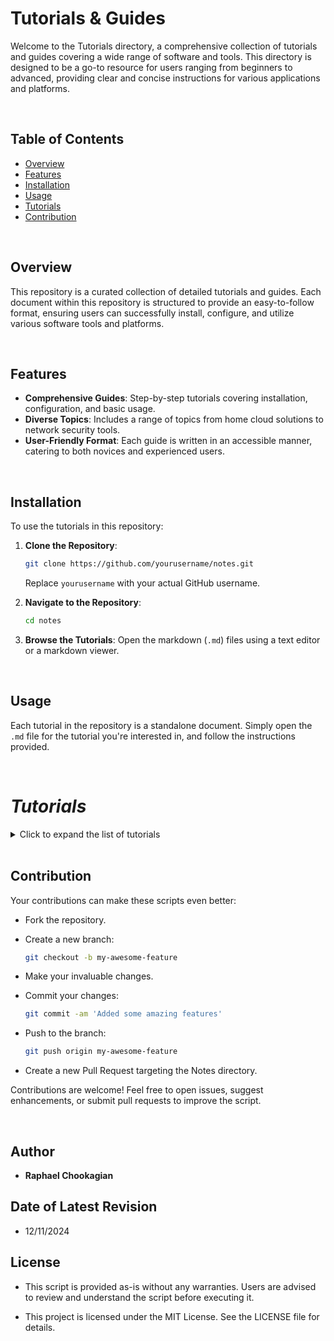 # Tutorials & Guides

Welcome to the Tutorials directory, a comprehensive collection of tutorials and guides covering a wide range of software and tools. This directory is designed to be a go-to resource for users ranging from beginners to advanced, providing clear and concise instructions for various applications and platforms.

<br>

## Table of Contents

- [Overview](#overview)
- [Features](#features)
- [Installation](#installation)
- [Usage](#usage)
- [Tutorials](#tutorials)
- [Contribution](#contribution)

<br>

## Overview

This repository is a curated collection of detailed tutorials and guides. Each document within this repository is structured to provide an easy-to-follow format, ensuring users can successfully install, configure, and utilize various software tools and platforms.

<br>

## Features

- **Comprehensive Guides**: Step-by-step tutorials covering installation, configuration, and basic usage.
- **Diverse Topics**: Includes a range of topics from home cloud solutions to network security tools.
- **User-Friendly Format**: Each guide is written in an accessible manner, catering to both novices and experienced users.

<br>

## Installation

To use the tutorials in this repository:

1. **Clone the Repository**:

   ```bash
   git clone https://github.com/yourusername/notes.git
   ```

   Replace `yourusername` with your actual GitHub username.

2. **Navigate to the Repository**:

   ```bash
   cd notes
   ```

3. **Browse the Tutorials**:
   Open the markdown (`.md`) files using a text editor or a markdown viewer.

<br>

## Usage

Each tutorial in the repository is a standalone document. Simply open the `.md` file for the tutorial you're interested in, and follow the instructions provided.

<br>

# ***Tutorials***

<details>

<summary>Click to expand the list of tutorials</summary>

<br>

## Cloud Computing

- [AWS Cloud Services Tutorial](./AWS.md): Tutorial covering AWS Cloud Services.
- [Cloud Networks Tutorial](./Clouds.md): Explore cloud computing fundamentals and learn about various cloud platforms and services.
- [Cloud Security Tutorial](./Cloud_Security): Discover essential cloud security principles and frameworks.
- [OpenStack Tutorial](./OpenStack): Learn how to deploy, configure, and manage OpenStack for creating and managing private and public clouds.
- [VPC Tutorial](./VPC.md): Understand Virtual Private Clouds and their applications in modern networking.

<br>

## DevOps & Automation

- [Ansible Tutorial](./Ansible.md): Learn how to automate IT tasks using Ansible.
- [API Development Tutorial](./APIs.md): Learn the basics of creating and managing APIs.
- [Automation Tutorial](./Automation.md): Dive into automation techniques for IT and software development.
- [CICD Tutorial](./CICD.md): Learn the principles and practices of Continuous Integration and Continuous Deployment (CI/CD) to streamline software development and delivery.
- [Chef Tutorial](./Chef.md): Manage system configuration and automate deployments with Chef’s infrastructure as code framework.
- [DevOps Tutorial](./DevOps.md): Delve into DevOps practices to enhance collaboration, automate workflows, and optimize software delivery.
- [Grafana Tutorial](./Grafana.md): Set up Grafana for data visualization and monitoring.
- [Puppet Tutorial](./Puppet.md): Understand configuration management with Puppet.
- [Terraform Tutorial](./Terraform.md): Manage infrastructure as code with Terraform.

<br>

## Containers

- [CasaOS Tutorial](./CasaOS.md): Set up and use CasaOS for managing smart home devices and services seamlessly.
- [Containers Tutorial](./Dokube.md): Explore containerization with Docker and Kubernetes.
- [Docker Tutorial](./Docker.md): Get started with Docker containers for application deployment.
- [Docker Installation Tutorial](./Docker_Install.md): Learn how to install Docker on different platforms.
- [Docker Backup Tutorial](./Docker_Backup.md): Learn to back up Docker containers and configurations.
- [Docker Restore Tutorial](./Docker_Restore.md): Guide to restoring Docker images, volumes, and configurations.
- [Kubernetes Tutorial](./Kubernetes.md): An introduction to managing containerized applications with Kubernetes.
- [NextCloud Tutorial](./NextCloud.md): Set up and use NextCloud for secure file storage and collaboration.
- [Portainer Tutorial](./Portainer.md): Manage Docker environments easily with Portainer.

<br>

## Virtualization

- [ISO files](./ISOs.md): How to configure virtual machines with ISO files.
- [Proxmox Tutorial](./Proxmox.md): Set up and manage virtualization environments with Proxmox.
- [VirtualBox Tutorial](./VirtualBox.md): Learn how to use VirtualBox for virtual machine management.
- [VirtualBox Troubleshooting Tutorial](./VirtualBox_Troubleshooting.md): Solve common issues encountered in VirtualBox environments.

<br>

## Database and File Management

### Databases

- [MySQL Tutorial](./MySQL.md): Learn to manage relational databases with MySQL.
- [NoSQL Tutorial](./NoSQL.md): Dive into the world of NoSQL databases and their applications.
- [PostgreSQL Tutorial](./PostgreSQL.md): Dive into advanced database management with PostgreSQL.

### File Management

- [Disk Image Backup Tutorial](./Disk_Image_Backup.md): Guide to creating and restoring disk images for backup.
- [SambaShare Tutorial](./SambaShare.md): Set up shared directories using Samba on Linux systems.
- [ZIP & Compression Files Tutorial](./Zipfiles.md): Learn to manage compressed files in various formats.
- [rSync Tutorial](./rSync.md): Automate file backups and synchronization with rSync.
- [Veeam Tutorial](./Veeam.md): Master system imaging, backup, and recovery with Veeam.

<br>

## Development & Programming

### Programming Languages & Scripting

- [Bash Tutorial](./Bash.md): Automate tasks and manage system operations efficiently with Bash scripting fundamentals.
- [JavaScript Tutorial](./Javascript.md): Learn JavaScript basics and techniques for building interactive and dynamic web applications.
- [PowerShell Tutorial](./Powershell.md): Streamline system management and scripting tasks with PowerShell's robust features.
- [Python Programming Tutorial](./Python.md): Explore Python programming for web development, data analysis, automation, and more.
- [Regex Tutorial](./Regex.md): Unlock the power of regular expressions for pattern matching and text manipulation.
- [Vim Tutorial](./Vim.md): Boost your productivity with this comprehensive guide to mastering the Vim text editor.

### Style & Markup

- [CSS Tutorial](./CSS.md): Master the art of web design with both basic and advanced CSS techniques for styling websites.
- [HTML Tutorial](./HTML.md): Learn the essentials of HTML, the building block for creating structured web pages.
- [Markdown Tutorial](./Markdown.md): A guide to writing documentation using Markdown.

### Frameworks & Libraries

- [React JavaScript Tutorial](./React.md): Dive into React to create reusable components and build modern, responsive user interfaces.

### Version Control

- [Git Tutorial](./Git.md): A comprehensive guide to version control with Git.
- [GitHub Tutorial](./Github.md): Learn to manage projects and collaborate using GitHub.
- [GitHub Authentication Tutorial](./Github_Auth.md): A detailed guide to managing GitHub authentication with SSH keys and tokens.
- [SSH Key Generation Tutorial](./SSH_KeyGen.md): A guide to generating SSH keys and integrating with GitHub.

<br>

## Network

### Networking

- [CIDR](./CIDR.md): Classless Inter-Domain Routing is a method for allocating IP addresses that improves the efficiency of data routing on the internet.
- [Networks Tutorial](./Networks.md): Understand key networking concepts and practices.
- [Network Routing](./Network_Routing.md):
- [RDP Tutorial](./RDP.md): Configure and use Remote Desktop Protocol for Linux systems.
- [Traffic Mirroring Tutorial](./Traffic_Mirroring.md): Learn about SPAN and TAP for real-time traffic monitoring.
- [VPN Tutorial](./VPN.md): Enhance secure connectivity with VPN tunnels.

### Firewalls & Routing

- [pfSense Tutorial](./pfSense.md): Deploy pfSense as a firewall or router for network security.
- [OPNsense Tutorial](./OPNsense.md): Deploy and manage firewalls and network security with OPNsense.
- [openWRT Tutorial](./openWRT.md): Set up and configure openWRT for advanced router management.
- [NAT Networking Tutorial](./NAT_Networking.md): Demystify NAT and its role in networking.

<br>

## Resources and Utilities

- [Kali Linux Tutorial](./Kali.md): Explore the tools and techniques for ethical hacking and penetration testing with Kali Linux.
- [Linux Commands Tutorial](./Linux_Cmds.md): References, practical examples, and best practices for efficient Linux system management.
- [Raspberry Pi Backup Image Tutorial](./RPi_Backup_img.md): Guide to backing up Raspberry Pi SD cards.

<br>

## Security

### Tools & Techniques

- [Aircrack-ng Tutorial](./Aircrack-ng.md): Use Aircrack-ng for Wi-Fi security testing and assessment.
- [Burpsuite Tutorial](./Burpsuite.md): Learn to test web application security with Burpsuite.
- [Medusa Tutorial](./Medusa.md): Automate brute force testing and penetration tasks with Medusa.
- [Metasploit Tutorial](./Metasploit.md): Explore the capabilities of the Metasploit framework for penetration testing.
- [Nmap Tutorial](./Nmap.md): Learn how to discover networks and audit security using Nmap.
- [Radius Tutorial](./Radius.md): Centralized security with RADIUS authentication.
- [SOC2 Tutorial](./SOC2.md): SOC 2 compliance is a critical cybersecurity framework focusing on managing data security and privacy.

### Monitoring & Analysis

- [Security Tools Tutorial](./Sec_Tools.md): A guide to essential cybersecurity tools and best practices.
- [Wireshark Tutorial](./Wireshark.md): Master network protocol analysis using Wireshark.

<br>

## System Administration

- [Chron jobs Tutorial](./Chron.md): Schedule and automate tasks effectively using Cron jobs in Linux.
- [Clonezilla Tutorial](./Clonezilla.md): Learn to clone and back up disks using Clonezilla.
- [Formatting Tutorial](./Formatting.md): Learn to format drives with different file systems.
- [Gnome Tutorial](./Gnome.md): Customize and optimize the GNOME desktop environment for productivity.
- [System Administration Tutorial](./SysAd.md): Essential skills and practices for managing systems effectively.

<br>

## Web Servers

- [nginx Tutorial](./nginx.md): Set up and manage high-performance web servers using NGINX.

<br>

## **Windows-Specific Tutorials**

- [Domain Controller Tutorial](./Domain_Controller.md): Manage centralized authentication and policies with domain controllers.
- [Group Policy Tutorial](./Group_Policy.md): Centralized management with Group Policies in Active Directory.
- [Windows Active Directory Tutorial](./Windows_Active_Dir.md): Explore Active Directory for advanced network management.
- [Windows CLi & SMB Tutorial](./WCLi.md): Explore essential Windows command line tools for system management and troubleshooting, and understand the role of SMB ports in network communication.
- [Windows Defender Tutorial](./Tutorials/Windows_Security.md): Learn how to use Windows Defender Security Center and Event Viewer to secure and maintain your system.
- [Windows Malware Remediation Tutorial](./Tutorials/Windows_MalwareRm.md): Steps and tools to remove malware from a Windows PC.
- [Windows Registry](./Tutorials/Windows_Registry.md): Master the intricacies of the Windows Registry and system log analysis to efficiently manage and troubleshoot Windows systems.
- [Windows Server Tutorial](./Windows_Server.md): Understand the differences between Windows Server and consumer versions.

<br>

### Others

- More tutorials will be added periodically.

<br>

</details>

<br>

## **Contribution**

Your contributions can make these scripts even better:

- Fork the repository.

- Create a new branch:

  ```bash
  git checkout -b my-awesome-feature
  ```

- Make your invaluable changes.

- Commit your changes:

  ```bash
  git commit -am 'Added some amazing features'
  ```

- Push to the branch:

  ```bash
  git push origin my-awesome-feature
  ```

- Create a new Pull Request targeting the Notes directory.

Contributions are welcome! Feel free to open issues, suggest enhancements, or submit pull requests to improve the script.

<br>

## **Author**

- **Raphael Chookagian**

## **Date of Latest Revision**

- 12/11/2024

## **License**

- This script is provided as-is without any warranties. Users are advised to review and understand the script before executing it.

- This project is licensed under the MIT License. See the LICENSE file for details.
